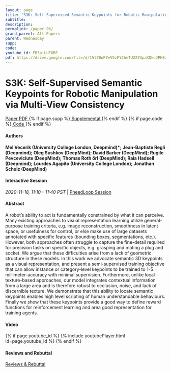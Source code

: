 ```yaml
---
layout: page
title: "S3K: Self-Supervised Semantic Keypoints for Robotic Manipulation via Multi-View Consistency"
subtitle: 
description:
permalink: /paper_96/
grand_parent: All Papers
parent: Wednesday
supp: 
code: 
youtube_id: FB3p-LUEOBE
pdf: https://drive.google.com/file/d/15lZ0nPZeV5zFY2heTU2ZZUpaXQkuJPH8/view
---
```


# S3K: Self-Supervised Semantic Keypoints for Robotic Manipulation via Multi-View Consistency

<a href="https://drive.google.com/file/d/15lZ0nPZeV5zFY2heTU2ZZUpaXQkuJPH8/view" target="_blank" rel="noopener noreferrer" class="btn btn-blue"><i class="fa fa-file-text-o" aria-hidden="true"></i> Paper PDF </a> {% if page.supp %}<a href="" target="_blank" rel="noopener noreferrer" class="btn btn-green"><i class="fa fa-file-text-o" aria-hidden="true"></i> Supplemental </a>{% endif %} {% if page.code %}<a href="" target="_blank" rel="noopener noreferrer" class="btn"><i class="fa fa-github" aria-hidden="true"></i> Code </a>{% endif %} 

#### Authors
**Mel Vecerik (University College London, Deepmind)*; Jean-Baptiste Regli (Deepmind); Oleg Sushkov (DeepMind); David Barker (DeepMind); Rugile Pevceviciute (DeepMind); Thomas Roth ̈orl (DeepMind); Raia Hadsell (Deepmind); Lourdes Agapito (University College London); Jonathan Scholz (DeepMind)**

#### Interactive Session
<em>2020-11-18, 11:10 - 11:40 PST </em> | <a href="https://pheedloop.com/corl2020/virtual/?page=sessions&section=SESXTNUC8EHD5TZTR" target="_blank" rel="noopener noreferrer"> PheedLoop Session <i class="fa fa-external-link" aria-hidden="true"></i> </a> 

#### Abstract
A robot’s ability to act is fundamentally constrained by what it can perceive. Many existing approaches to visual representation learning utilize general-purpose training criteria, e.g. image reconstruction, smoothness in latent space, or usefulness for control, or else make use of large datasets annotated with specific features (bounding boxes, segmentations, etc.). However, both approaches often struggle to capture the fine-detail required for precision tasks on specific objects, e.g. grasping and mating a plug and socket. We argue that these difficulties arise from a lack of geometric structure in these models. In this work we advocate semantic 3D keypoints as a visual representation, and present a semi-supervised training objective that can allow instance or category-level keypoints to be trained to 1-5 millimeter-accuracy with minimal supervision. Furthermore, unlike local texture-based approaches, our model integrates contextual information from a large area and is therefore robust to occlusion, noise, and lack of discernible texture. We demonstrate that this ability to locate semantic keypoints enables high level scripting of human understandable behaviours. Finally we show that these keypoints provide a good way to define reward functions for reinforcement learning and area good representation for training agents.

#### Video
{% if page.youtube_id %}
{% include youtubePlayer.html id=page.youtube_id %}
{% endif %}

#### Reviews and Rebuttal
<a href="https://drive.google.com/file/d/1hO2F_yAWVvBJEr4ou9tqjkyB1QRkz8zq/view" target="_blank" rel="noopener noreferrer" class="btn btn-purple"><i class="fa fa-pencil-square-o" aria-hidden="true"></i> Reviews & Rebuttal </a>

